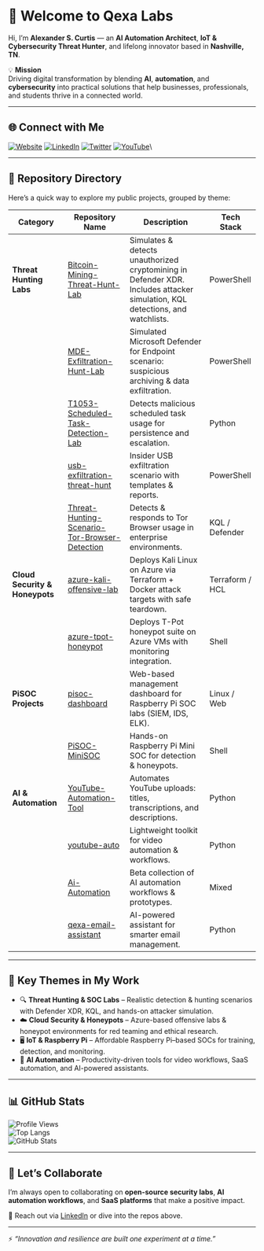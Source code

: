 # 👋 Welcome to Qexa Labs

Hi, I’m **Alexander S. Curtis** — an **AI Automation Architect**, **IoT & Cybersecurity Threat Hunter**, and lifelong innovator based in **Nashville, TN**.

💡 **Mission**  
Driving digital transformation by blending **AI**, **automation**, and **cybersecurity** into practical solutions that help businesses, professionals, and students thrive in a connected world.

---

## 🌐 Connect with Me

[![Website](https://img.shields.io/badge/Website-qexa.com-blue?logo=google-chrome)](https://qexa.com)
[![LinkedIn](https://img.shields.io/badge/LinkedIn-Alexander%20S.%20Curtis-blue?logo=linkedin)](https://www.linkedin.com/in/alexanderscurtis)
[![Twitter](https://img.shields.io/badge/Twitter-@alexandercurtis-blue?logo=twitter)](https://x.com/alexandercurtis)
[![YouTube](https://img.shields.io/badge/YouTube-@alexanderscurtis-red?logo=youtube)](https://www.youtube.com/@alexanderscurtis)\

---

## 📂 Repository Directory

Here’s a quick way to explore my public projects, grouped by theme:

| Category                  | Repository Name                                   | Description                                                                                   | Tech Stack         |
|---------------------------|---------------------------------------------------|-----------------------------------------------------------------------------------------------|--------------------|
| **Threat Hunting Labs**   | [Bitcoin-Mining-Threat-Hunt-Lab](https://github.com/qexa/Bitcoin-Mining-Threat-Hunt-Lab) | Simulates & detects unauthorized cryptomining in Defender XDR. Includes attacker simulation, KQL detections, and watchlists. | PowerShell |
|                           | [MDE-Exfiltration-Hunt-Lab](https://github.com/qexa/MDE-Exfiltration-Hunt-Lab) | Simulated Microsoft Defender for Endpoint scenario: suspicious archiving & data exfiltration. | PowerShell |
|                           | [T1053-Scheduled-Task-Detection-Lab](https://github.com/qexa/T1053-Scheduled-Task-Detection-Lab) | Detects malicious scheduled task usage for persistence and escalation. | Python |
|                           | [usb-exfiltration-threat-hunt](https://github.com/qexa/usb-exfiltration-threat-hunt) | Insider USB exfiltration scenario with templates & reports. | PowerShell |
|                           | [Threat-Hunting-Scenario-Tor-Browser-Detection](https://github.com/qexa/Threat-Hunting-Scenario-Tor-Browser-Detection) | Detects & responds to Tor Browser usage in enterprise environments. | KQL / Defender |
| **Cloud Security & Honeypots** | [azure-kali-offensive-lab](https://github.com/qexa/azure-kali-offensive-lab) | Deploys Kali Linux on Azure via Terraform + Docker attack targets with safe teardown. | Terraform / HCL |
|                           | [azure-tpot-honeypot](https://github.com/qexa/azure-tpot-honeypot) | Deploys T-Pot honeypot suite on Azure VMs with monitoring integration. | Shell |
| **PiSOC Projects**        | [pisoc-dashboard](https://github.com/qexa/pisoc-dashboard) | Web-based management dashboard for Raspberry Pi SOC labs (SIEM, IDS, ELK). | Linux / Web |
|                           | [PiSOC-MiniSOC](https://github.com/qexa/PiSOC-MiniSOC) | Hands-on Raspberry Pi Mini SOC for detection & honeypots. | Shell |
| **AI & Automation**       | [YouTube-Automation-Tool](https://github.com/qexa/YouTube-Automation-Tool) | Automates YouTube uploads: titles, transcriptions, and descriptions. | Python |
|                           | [youtube-auto](https://github.com/qexa/youtube-auto) | Lightweight toolkit for video automation & workflows. | Python |
|                           | [Ai-Automation](https://github.com/qexa/Ai-Automation) | Beta collection of AI automation workflows & prototypes. | Mixed |
|                           | [qexa-email-assistant](https://github.com/qexa/qexa-email-assistant) | AI-powered assistant for smarter email management. | Python |

---

## 🔑 Key Themes in My Work

- 🔍 **Threat Hunting & SOC Labs** – Realistic detection & hunting scenarios with Defender XDR, KQL, and hands-on attacker simulation.  
- ☁️ **Cloud Security & Honeypots** – Azure-based offensive labs & honeypot environments for red teaming and ethical research.  
- 🖥️ **IoT & Raspberry Pi** – Affordable Raspberry Pi–based SOCs for training, detection, and monitoring.  
- 🤖 **AI Automation** – Productivity-driven tools for video workflows, SaaS automation, and AI-powered assistants.  

---

## 📊 GitHub Stats

![Profile Views](https://komarev.com/ghpvc/?username=qexa&color=blue)  
![Top Langs](https://github-readme-stats.vercel.app/api/top-langs/?username=qexa&layout=compact&theme=tokyonight)  
![GitHub Stats](https://github-readme-stats.vercel.app/api?username=qexa&show_icons=true&theme=tokyonight)

---

## 🤝 Let’s Collaborate

I’m always open to collaborating on **open-source security labs**, **AI automation workflows**, and **SaaS platforms** that make a positive impact.  

📩 Reach out via [LinkedIn](https://www.linkedin.com/in/alexanderscurtis) or dive into the repos above.  

---

⚡ *“Innovation and resilience are built one experiment at a time.”*
